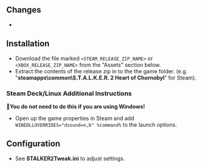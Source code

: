 ## Changes
- 

## Installation
- Download the file marked `<STEAM_RELEASE_ZIP_NAME>` or `<XBOX_RELEASE_ZIP_NAME>` from the "Assets" section below.
- Extract the contents of the release zip in to the the game folder.
(e.g. "**steamapps\common\S.T.A.L.K.E.R. 2 Heart of Chornobyl**" for Steam).

### Steam Deck/Linux Additional Instructions
🚩**You do not need to do this if you are using Windows!**
- Open up the game properties in Steam and add `WINEDLLOVERRIDES="dsound=n,b" %command%` to the launch options.

## Configuration
- See **STALKER2Tweak.ini** to adjust settings.
